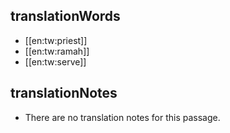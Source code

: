 ## translationWords

* [[en:tw:priest]]
* [[en:tw:ramah]]
* [[en:tw:serve]]

## translationNotes

* There are no translation notes for this passage.
